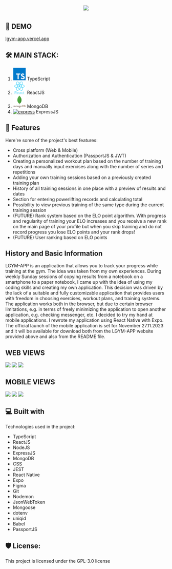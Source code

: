 <h1 align = "center"><img src="https://github.com/KLesiu/LGYM-APP-OFFICIAL/assets/117046128/b635ba95-7da3-48f0-a277-08bcea21d97b" /></h1>
<h2>🚀 DEMO</h2>
<a href="https://lgym-app.vercel.app/">lgym-app.vercel.app</a>

<h2>🛠️ MAIN STACK:</h2>
<ol>
<li>
<a  href="https://www.typescriptlang.org/" target="_blank" rel="noreferrer"> <img src="https://raw.githubusercontent.com/devicons/devicon/master/icons/typescript/typescript-original.svg" alt="typescript" width="40" height="40"/></a> TypeScript	
</li>
<li>
<a href="https://reactjs.org/" target="_blank" rel="noreferrer"> <img src="https://raw.githubusercontent.com/devicons/devicon/master/icons/react/react-original-wordmark.svg" alt="react" width="40" height="40"/></a> ReactJS
</li>
<li>
<a href="https://www.mongodb.com/" target="_blank" rel="noreferrer"> <img src="https://raw.githubusercontent.com/devicons/devicon/master/icons/mongodb/mongodb-original-wordmark.svg" alt="mongodb" width="40" height="40"/></a> MongoDB
</li>
<li>
<a href="https://expressjs.com" target="_blank" rel="noreferrer"> <img src="https://user-images.githubusercontent.com/25181517/183859966-a3462d8d-1bc7-4880-b353-e2cbed900ed6.png" alt="express" width="40" height="40"/></a> ExpressJS
</li>
</ol>

<h2>🧐 Features</h2>
Here're some of the project's best features:
<ul>
	
<li>Cross platform (Web & Mobile)</li>   
<li>Authorization and Authentication (PassportJS & JWT)</li>   
<li>Creating a personalized workout plan based on the number of training days and manually input exercises along with the number of series and repetitions</li>   
<li>Adding your own training sessions based on a previously created training plan</li>   
<li>History of all training sessions in one place with a preview of results and dates</li>   
<li>Section for entering powerlifting records and calculating total</li>   
<li>Possibility to view previous training of the same type during the current training session</li>   
<li>(FUTURE) Rank system based on the ELO point algorithm. With progress and regularity of training your ELO increases and you receive a new rank on the main page of your profile but when you skip training and do not record progress you lose ELO points and your rank drops!</li>   
<li>(FUTURE) User ranking based on ELO points
</ul></li>   

<h2>History and Basic Information</h2>
<p text-align="justify">LGYM-APP is an application that allows you to track your progress while training at the gym. The idea was taken from my own experiences. During weekly Sunday sessions of copying results from a notebook on a smartphone to a paper notebook, I came up with the idea of using my coding skills and creating my own application. This decision was driven by the lack of a suitable and fully customizable application that provides users with freedom in choosing exercises, workout plans, and training systems. The application works both in the browser, but due to certain browser limitations, e.g. in terms of freely minimizing the application to open another application, e.g. checking messenger, etc. I decided to try my hand at mobile applications. I rewrote my application using React Native with Expo. The official launch of the mobile application is set for November 27.11.2023 and it will be available for download both from the LGYM-APP website provided above and also from the README file.</p>

<h2>WEB VIEWS </h2>
<div display="flex" justify-content="space-around" flex-wrap="wrap">
<img width="25%" src="https://github.com/KLesiu/LGYM-APP-OFFICIAL/assets/117046128/500cd838-59e7-4614-b9ff-45f8823852f7"/>
<img width="25%" src="https://github.com/KLesiu/LGYM-APP-OFFICIAL/assets/117046128/c5ba88d6-d4f5-4c61-abe5-ea8deade862a" />
<img width="25%" src="https://github.com/KLesiu/LGYM-APP-OFFICIAL/assets/117046128/1ad2c7ad-c5d3-468f-b5ed-2f6b54b0bf50" />
</div>

<h2>MOBILE VIEWS</h2>
<div display="flex" justify-content="space-around" flex-wrap="wrap">
<img width="25%" src="https://github.com/KLesiu/LGYM-APP-OFFICIAL/assets/117046128/0bf85be1-8e08-4275-8dea-a0b03baa1a2c" />
<img width="25%" src="https://github.com/KLesiu/LGYM-APP-OFFICIAL/assets/117046128/c459d0ed-564b-4067-a485-8ae96b159bba" />
<img width="25%" src="https://github.com/KLesiu/LGYM-APP-OFFICIAL/assets/117046128/911901c6-1f76-4b0f-94db-f83c3309ee30" />
</div>

<h2>💻 Built with</h2>
Technologies used in the project:
<ul>
<li>TypeScript</li>
<li>ReactJS</li>
<li>NodeJS</li>
<li>ExpressJS</li>
<li>MongoDB</li>
<li>CSS</li>
<li>JEST</li>
<li>React Native</li>
<li>Expo</li>
<li>Figma</li>
<li>Git</li>
<li>Nodemon</li>
<li>JsonWebToken</li>
<li>Mongoose</li>
<li>dotenv</li>
<li>uniqid</li>
<li>Babel</li>
<li>PassportJS</li>
</ul>

<h2>🛡️ License:</h2>
This project is licensed under the GPL-3.0 license
















